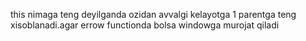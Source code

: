 this nimaga teng deyilganda ozidan avvalgi kelayotga 1 parentga teng xisoblanadi.agar errow functionda bolsa windowga murojat qiladi